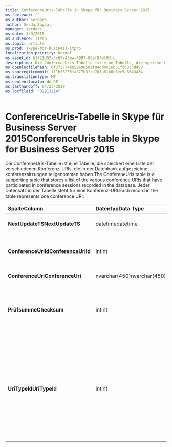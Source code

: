 ```yaml
---
title: ConferenceUris-Tabelle in Skype für Business Server 2015
ms.reviewer: ''
ms.author: serdars
author: SerdarSoysal
manager: serdars
ms.date: 3/9/2015
ms.audience: ITPro
ms.topic: article
ms.prod: skype-for-business-itpro
localization_priority: Normal
ms.assetid: b1721d52-3c65-45ea-8997-06af8fef93fc
description: Die ConfereneUris-Tabelle ist eine Tabelle, die speichert eine Liste der verschiedenen Konferenz-URIs, die in der Datenbank aufgezeichnet konferenzsitzungen teilgenommen haben. Jeder Datensatz in der Tabelle steht für eine Konferenz-URI.
ms.openlocfilehash: 6f373774b652e9858af84dd4c16b51fcb3c5d493
ms.sourcegitcommit: 111bf6255fa877b3fce70fa8166e8ec5a6643434
ms.translationtype: MT
ms.contentlocale: de-DE
ms.lasthandoff: 04/23/2019
ms.locfileid: "32213214"
---
```

# <a name="conferenceuris-table-in-skype-for-business-server-2015"></a><span data-ttu-id="44bdf-104">ConferenceUris-Tabelle in Skype für Business Server 2015</span><span class="sxs-lookup"><span data-stu-id="44bdf-104">ConferenceUris table in Skype for Business Server 2015</span></span>
 
<span data-ttu-id="44bdf-105">Die ConfereneUris-Tabelle ist eine Tabelle, die speichert eine Liste der verschiedenen Konferenz-URIs, die in der Datenbank aufgezeichnet konferenzsitzungen teilgenommen haben.</span><span class="sxs-lookup"><span data-stu-id="44bdf-105">The ConfereneUris table is a supporting table that stores a list of the various conference URIs that have participated in conference sessions recorded in the database.</span></span> <span data-ttu-id="44bdf-106">Jeder Datensatz in der Tabelle steht für eine Konferenz-URI.</span><span class="sxs-lookup"><span data-stu-id="44bdf-106">Each record in the table represents one conference URI.</span></span>
  
|<span data-ttu-id="44bdf-107">**Spalte**</span><span class="sxs-lookup"><span data-stu-id="44bdf-107">**Column**</span></span>|<span data-ttu-id="44bdf-108">**Datentyp**</span><span class="sxs-lookup"><span data-stu-id="44bdf-108">**Data Type**</span></span>|<span data-ttu-id="44bdf-109">**Schlüssel/Index**</span><span class="sxs-lookup"><span data-stu-id="44bdf-109">**Key/Index**</span></span>|<span data-ttu-id="44bdf-110">**Details**</span><span class="sxs-lookup"><span data-stu-id="44bdf-110">**Details**</span></span>|
|:-----|:-----|:-----|:-----|
|<span data-ttu-id="44bdf-111">**NextUpdateTS**</span><span class="sxs-lookup"><span data-stu-id="44bdf-111">**NextUpdateTS**</span></span> <br/> |<span data-ttu-id="44bdf-112">datetime</span><span class="sxs-lookup"><span data-stu-id="44bdf-112">datetime</span></span>  <br/> |<span data-ttu-id="44bdf-113">Primary</span><span class="sxs-lookup"><span data-stu-id="44bdf-113">Primary</span></span>  <br/> |<span data-ttu-id="44bdf-114">Zeitstempel; zu internen Zwecken.</span><span class="sxs-lookup"><span data-stu-id="44bdf-114">Time stamp, Internal used.</span></span>  <br/> |
|<span data-ttu-id="44bdf-115">**ConferenceUriId**</span><span class="sxs-lookup"><span data-stu-id="44bdf-115">**ConferenceUriId**</span></span> <br/> |<span data-ttu-id="44bdf-116">int</span><span class="sxs-lookup"><span data-stu-id="44bdf-116">int</span></span>  <br/> |<span data-ttu-id="44bdf-117">Primary</span><span class="sxs-lookup"><span data-stu-id="44bdf-117">Primary</span></span>  <br/> |<span data-ttu-id="44bdf-118">Eindeutige Zahl, die diesen Konferenz-URI identifiziert.</span><span class="sxs-lookup"><span data-stu-id="44bdf-118">Unique number identifying this conference URI.</span></span>  <br/> |
|<span data-ttu-id="44bdf-119">**ConferenceUri**</span><span class="sxs-lookup"><span data-stu-id="44bdf-119">**ConferenceUri**</span></span> <br/> |<span data-ttu-id="44bdf-120">nvarchar(450)</span><span class="sxs-lookup"><span data-stu-id="44bdf-120">nvarchar(450)</span></span>  <br/> ||<span data-ttu-id="44bdf-121">Konferenz-URI.</span><span class="sxs-lookup"><span data-stu-id="44bdf-121">Conference URI.</span></span>  <br/> |
|<span data-ttu-id="44bdf-122">**Prüfsumme**</span><span class="sxs-lookup"><span data-stu-id="44bdf-122">**Checksum**</span></span> <br/> |<span data-ttu-id="44bdf-123">int</span><span class="sxs-lookup"><span data-stu-id="44bdf-123">int</span></span>  <br/> ||<span data-ttu-id="44bdf-124">Prüfsumme der ConferenceUri.</span><span class="sxs-lookup"><span data-stu-id="44bdf-124">Checksum of ConferenceUri.</span></span> <span data-ttu-id="44bdf-125">Verwendet zum erhöht die Geschwindigkeit der Datenbank suchen.</span><span class="sxs-lookup"><span data-stu-id="44bdf-125">Used to increases the speed of database searches.</span></span>  <br/> |
|<span data-ttu-id="44bdf-126">**UriTypeId**</span><span class="sxs-lookup"><span data-stu-id="44bdf-126">**UriTypeId**</span></span> <br/> |<span data-ttu-id="44bdf-127">int</span><span class="sxs-lookup"><span data-stu-id="44bdf-127">int</span></span>  <br/> |<span data-ttu-id="44bdf-128">Ausländisch</span><span class="sxs-lookup"><span data-stu-id="44bdf-128">Foreign</span></span>  <br/> |<span data-ttu-id="44bdf-129">URI-Typ, wie etwa Conf:chat für Instant Messaging-Konferenz oder Conf:audio-video für Audio-Video-Konferenz.</span><span class="sxs-lookup"><span data-stu-id="44bdf-129">URI type, such as conf:chat for IM conference, or conf:audio-video for audio/video conference.</span></span> <span data-ttu-id="44bdf-130">Finden Sie weitere Informationen die [UriTypes-Tabelle](uritypes.md) -Tabelle.</span><span class="sxs-lookup"><span data-stu-id="44bdf-130">See the [UriTypes table](uritypes.md) table for more information.</span></span> <br/> |
   

